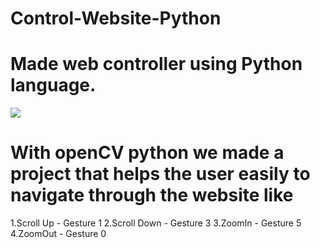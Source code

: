 # Control-Website-Python

# Made web controller using Python language.
![](ControlWebsite.gif)

# With openCV python we made a project that helps the user easily to navigate through the website like
1.Scroll Up - Gesture 1
2.Scroll Down - Gesture 3
3.ZoomIn - Gesture 5
4.ZoomOut - Gesture 0


